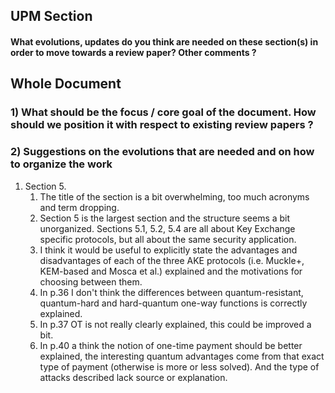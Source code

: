 ## UPM Section
#### What evolutions, updates do you think are needed on these section(s) in order to move towards a review paper? Other comments ?



## Whole Document
### 1) What should be the focus / core goal of the document. How should we position it with respect to existing review papers ?

### 2) Suggestions on the evolutions that are needed and on how to organize the work

1. Section 5.
	1. The title of the section is a bit overwhelming, too much acronyms and term dropping.
	2. Section 5 is the largest section and the structure seems a bit unorganized. Sections 5.1, 5.2, 5.4 are all about Key Exchange specific protocols, but all about the same security application. 
	3. I think it would be useful to explicitly state the advantages and disadvantages of each of the three AKE protocols (i.e. Muckle+, KEM-based and Mosca et al.) explained and the motivations for choosing between them.
	4. In p.36 I don't think the differences between quantum-resistant, quantum-hard and hard-quantum one-way functions is correctly explained.
	5. In p.37 OT is not really clearly explained, this could be improved a bit.
	6. In p.40 a think the notion of one-time payment should be better explained, the interesting quantum advantages come from that exact type of payment (otherwise is more or less solved). And the type of attacks described lack source or explanation.